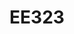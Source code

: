 ---
layout: course
title: EE323
department: Electrical Engineering
name: Microprocessors and Microcontrollers
type: Theory
description: "This course deals with the fundamentals of microprocessors and microcontrollers which are used in almost all embedded electronic systems."
instructor: Prof. Saroj Mondal
prerequisites:
semestertype: Full
level: UG
lectures: 3
tutorials: 0
practicals: 0
credits: 6
email: saroj@iitdh.ac.in
syllabus: "Block diagram view of a general purpose processor; elements of hardware and software architectures; introduction to concepts of data and control paths, registers and memory organization. Instruction set basics and assembly language programming: instruction structure and addressing modes, instruction encoding, and study of 8085A instruction set, hardwarearchitecture and interrupts. Introduction to microcontrollers. 8051 hardware and instruction set architecture, timers/counters, interrupts and serial interface (including multi-processor communication). Interfacing basics using examples of I/O devices: parallelport, serial ports, keypad, display, etc. Introductory discussion on processor performance evaluation and design using a RISC ISA (including concepts of pipelining, pipelining hazards, cache, virtual memory and parallelism)."
references: 
    - "R.S. Ganorkar, Microprocessor Architecture,Programming, and Applications with the 8085, Penram International Publishing, Fifth Edition,2011."
    - "J.H. Hennessy, and D.A. Patterson, Computer Architecture: A Quantitative Approach, MorganKaufmann Publishers, Fourth Edition, 2006."
    - "Kenneth J. Ayala, The 8051 Microcontroller, Architecture, Programming and Applications, Penram International Publishing, 1996."
permalink: /:title/
categories: ee 300 ug
---